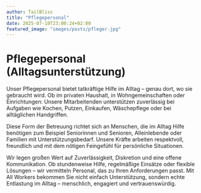 ```yaml
---
author: TailBliss
title: "Pflegepersonal"
date: 2025-07-10T23:00:24+02:00
featured_image: "images/posts/pfleger.jpg"
---
```

# Pflegepersonal (Alltagsunterstützung)

Unser Pflegepersonal bietet tatkräftige Hilfe im Alltag – genau dort, wo sie gebraucht wird. Ob im privaten Haushalt, in Wohngemeinschaften oder Einrichtungen: Unsere Mitarbeitenden unterstützen zuverlässig bei Aufgaben wie Kochen, Putzen, Einkaufen, Wäschepflege oder bei alltäglichen Handgriffen.

Diese Form der Betreuung richtet sich an Menschen, die im Alltag Hilfe benötigen zum Beispiel Seniorinnen und Senioren, Alleinlebende oder Familien mit Unterstützungsbedarf. Unsere Kräfte arbeiten respektvoll, freundlich und mit dem nötigen Feingefühl für persönliche Situationen.

Wir legen großen Wert auf Zuverlässigkeit, Diskretion und eine offene Kommunikation. Ob stundenweise Hilfe, regelmäßige Einsätze oder flexible Lösungen – wir vermitteln Personal, das zu Ihren Anforderungen passt. Mit All Workers bekommen Sie nicht einfach Unterstützung, sondern echte Entlastung im Alltag – menschlich, engagiert und vertrauenswürdig.



